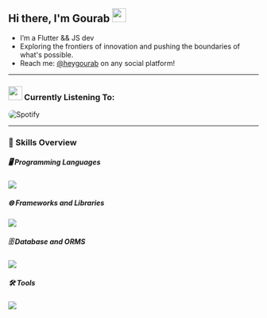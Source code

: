 ## Hi there, I'm Gourab <img src="https://emojis.slackmojis.com/emojis/images/1643514058/149/sonic.gif?1643514058" width="28" />
- I’m a Flutter && JS dev
- Exploring the frontiers of innovation and pushing the boundaries of what's possible.
- Reach me: <a href="https://gourab-sarkar-portfolio.web.app/" target="_top">@heygourab</a> on any social platform!
___
### <img src="https://emojis.slackmojis.com/emojis/images/1643514045/41/spotify.png?1643514045" width="28" /> Currently Listening To:
<p align="left">
  <img src="https://novatorem-heygourab.vercel.app/api/spotify?background_color=000000&border_color=1c1c1e" alt="Spotify" style="border-radius: 20px;" />
</p>

____

### 🚀 Skills Overview
##### 🖥️ Programming Languages
<p align="left">
  <a href="https://skillicons.dev">
    <img src="https://skillicons.dev/icons?i=dart,py,js,nodejs,md" />
  </a>
</p>

##### 🌐 Frameworks and Libraries

<p align="left">
    <img src="https://skillicons.dev/icons?i=vue,nuxt,flutter,react,tailwind" />
</p>

##### 🗄️ Database and ORMS

<p align="left">
    <img src="https://skillicons.dev/icons?i=mongodb,prisma" />
</p>

##### 🛠️ Tools

<p align="left">
    <img src="https://skillicons.dev/icons?i=vscode,git,github,postman,blender,figma" />
</p>


